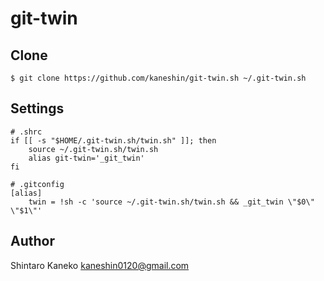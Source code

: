 git-twin
========

## Clone

```
$ git clone https://github.com/kaneshin/git-twin.sh ~/.git-twin.sh
```


## Settings

```
# .shrc
if [[ -s "$HOME/.git-twin.sh/twin.sh" ]]; then
    source ~/.git-twin.sh/twin.sh
    alias git-twin='_git_twin'
fi
```

```
# .gitconfig
[alias]
	twin = !sh -c 'source ~/.git-twin.sh/twin.sh && _git_twin \"$0\" \"$1\"'
```


## Author

Shintaro Kaneko <kaneshin0120@gmail.com>
